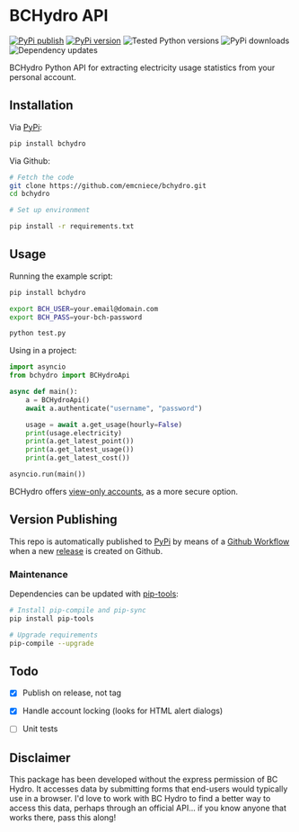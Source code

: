 # BCHydro API

[![PyPi publish](https://github.com/emcniece/bchydro/workflows/Publish%20PyPi/badge.svg)](https://github.com/emcniece/bchydro/actions?query=workflow%3A%22Publish+PyPi%22) [![PyPi version](https://img.shields.io/pypi/v/bchydro)](https://pypi.org/project/bchydro/) ![Tested Python versions](https://img.shields.io/pypi/pyversions/bchydro) ![PyPi downloads](https://img.shields.io/pypi/dm/bchydro) ![Dependency updates](https://img.shields.io/librariesio/github/emcniece/bchydro)

BCHydro Python API for extracting electricity usage statistics from your personal account.

## Installation

Via [PyPi](https://pypi.org/project/bchydro/):

```sh
pip install bchydro
```

Via Github:

```sh
# Fetch the code
git clone https://github.com/emcniece/bchydro.git
cd bchydro

# Set up environment

pip install -r requirements.txt

```

## Usage

Running the example script:

```sh
pip install bchydro

export BCH_USER=your.email@domain.com
export BCH_PASS=your-bch-password

python test.py
```

Using in a project:

```py
import asyncio
from bchydro import BCHydroApi

async def main():
    a = BCHydroApi()
    await a.authenticate("username", "password")

    usage = await a.get_usage(hourly=False)
    print(usage.electricity)
    print(a.get_latest_point())
    print(a.get_latest_usage())
    print(a.get_latest_cost())

asyncio.run(main())
```

BCHydro offers [view-only accounts](https://app.bchydro.com/BCHCustomerPortal/web/accountAccessView.html),
as a more secure option.


## Version Publishing

This repo is automatically published to [PyPi](https://pypi.org/project/bchydro/) by means of a [Github Workflow](https://github.com/emcniece/bchydro/actions?query=workflow%3A%22Publish+PyPi%22) when a new [release](https://github.com/emcniece/bchydro/releases) is created on Github.


### Maintenance

Dependencies can be updated with [pip-tools](https://github.com/jazzband/pip-tools):

```sh
# Install pip-compile and pip-sync
pip install pip-tools

# Upgrade requirements
pip-compile --upgrade
```


## Todo

- [x] Publish on release, not tag
- [x] Handle account locking (looks for HTML alert dialogs)
- [ ] Unit tests


## Disclaimer

This package has been developed without the express permission of BC Hydro. It accesses data by submitting forms that end-users would typically use in a browser. I'd love to work with BC Hydro to find a better way to access this data, perhaps through an official API... if you know anyone that works there, pass this along!
